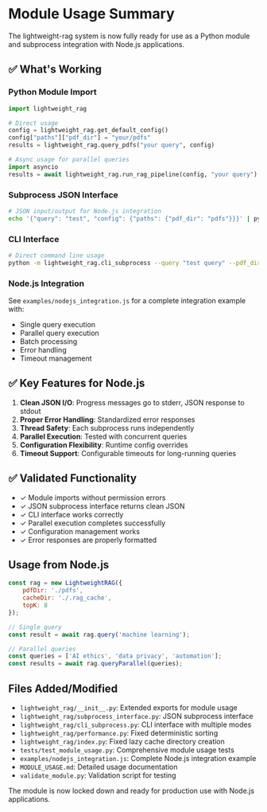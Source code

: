 # Module Usage Summary

The lightweight-rag system is now fully ready for use as a Python module and subprocess integration with Node.js applications.

## ✅ What's Working

### Python Module Import
```python
import lightweight_rag

# Direct usage
config = lightweight_rag.get_default_config()
config["paths"]["pdf_dir"] = "your/pdfs"
results = lightweight_rag.query_pdfs("your query", config)

# Async usage for parallel queries
import asyncio
results = await lightweight_rag.run_rag_pipeline(config, "your query")
```

### Subprocess JSON Interface
```bash
# JSON input/output for Node.js integration
echo '{"query": "test", "config": {"paths": {"pdf_dir": "pdfs"}}}' | python -m lightweight_rag.cli_subprocess --json
```

### CLI Interface
```bash
# Direct command line usage
python -m lightweight_rag.cli_subprocess --query "test query" --pdf_dir pdfs --top_k 5
```

### Node.js Integration
See `examples/nodejs_integration.js` for a complete integration example with:
- Single query execution
- Parallel query execution
- Batch processing
- Error handling
- Timeout management

## ✅ Key Features for Node.js

1. **Clean JSON I/O**: Progress messages go to stderr, JSON response to stdout
2. **Proper Error Handling**: Standardized error responses
3. **Thread Safety**: Each subprocess runs independently
4. **Parallel Execution**: Tested with concurrent queries
5. **Configuration Flexibility**: Runtime config overrides
6. **Timeout Support**: Configurable timeouts for long-running queries

## ✅ Validated Functionality

- ✓ Module imports without permission errors
- ✓ JSON subprocess interface returns clean JSON
- ✓ CLI interface works correctly  
- ✓ Parallel execution completes successfully
- ✓ Configuration management works
- ✓ Error responses are properly formatted

## Usage from Node.js

```javascript
const rag = new LightweightRAG({
    pdfDir: './pdfs',
    cacheDir: './.rag_cache',
    topK: 8
});

// Single query
const result = await rag.query('machine learning');

// Parallel queries  
const queries = ['AI ethics', 'data privacy', 'automation'];
const results = await rag.queryParallel(queries);
```

## Files Added/Modified

- `lightweight_rag/__init__.py`: Extended exports for module usage
- `lightweight_rag/subprocess_interface.py`: JSON subprocess interface
- `lightweight_rag/cli_subprocess.py`: CLI interface with multiple modes
- `lightweight_rag/performance.py`: Fixed deterministic sorting
- `lightweight_rag/index.py`: Fixed lazy cache directory creation
- `tests/test_module_usage.py`: Comprehensive module usage tests
- `examples/nodejs_integration.js`: Complete Node.js integration example
- `MODULE_USAGE.md`: Detailed usage documentation
- `validate_module.py`: Validation script for testing

The module is now locked down and ready for production use with Node.js applications.